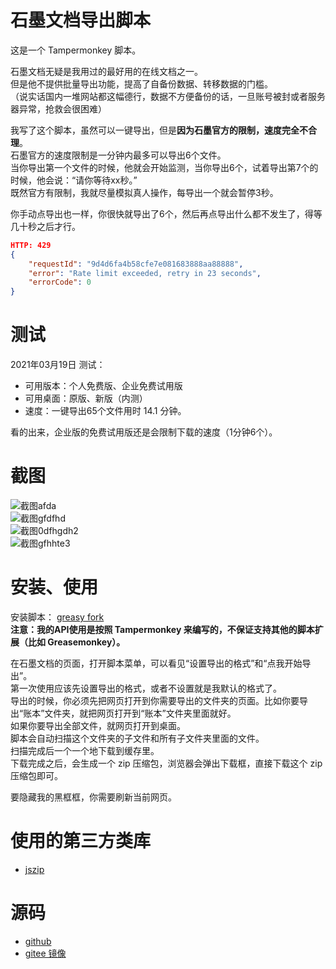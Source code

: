 # 石墨文档导出脚本
这是一个 Tampermonkey 脚本。  

石墨文档无疑是我用过的最好用的在线文档之一。  
但是他不提供批量导出功能，提高了自备份数据、转移数据的门槛。   
（说实话国内一堆网站都这幅德行，数据不方便备份的话，一旦账号被封或者服务器异常，抢救会很困难）   

我写了这个脚本，虽然可以一键导出，但是**因为石墨官方的限制，速度完全不合理**。    
石墨官方的速度限制是一分钟内最多可以导出6个文件。   
当你导出第一个文件的时候，他就会开始监测，当你导出6个，试着导出第7个的时候，他会说：“请你等待xx秒。”    
既然官方有限制，我就尽量模拟真人操作，每导出一个就会暂停3秒。   

你手动点导出也一样，你很快就导出了6个，然后再点导出什么都不发生了，得等几十秒之后才行。  

```json
HTTP: 429
{
    "requestId": "9d4d6fa4b58cfe7e081683888aa88888",
    "error": "Rate limit exceeded, retry in 23 seconds",
    "errorCode": 0
}
```

# 测试
2021年03月19日 测试：  
- 可用版本：个人免费版、企业免费试用版   
- 可用桌面：原版、新版（内测）
- 速度：一键导出65个文件用时 14.1 分钟。    

看的出来，企业版的免费试用版还是会限制下载的速度（1分钟6个）。  

# 截图
![截图afda](https://s3.ax1x.com/2021/03/19/6R7YkV.png)   
![截图gfdfhd](https://s3.ax1x.com/2021/03/19/6RhDmV.png)  
![截图0dfhgdh2](https://s3.ax1x.com/2021/03/19/6RhPQ1.png)    
![截图gfhhte3](https://s3.ax1x.com/2021/03/19/6RhtYQ.png)   

# 安装、使用
安装脚本： [greasy fork](https://greasyfork.org/zh-CN/scripts/423544-%E7%9F%B3%E5%A2%A8%E6%96%87%E6%A1%A3%E6%89%B9%E9%87%8F%E5%AF%BC%E5%87%BA)       
**注意：我的API使用是按照 Tampermonkey 来编写的，不保证支持其他的脚本扩展（比如 Greasemonkey）。**    

在石墨文档的页面，打开脚本菜单，可以看见“设置导出的格式”和“点我开始导出”。   
第一次使用应该先设置导出的格式，或者不设置就是我默认的格式了。  
导出的时候，你必须先把网页打开到你需要导出的文件夹的页面。比如你要导出“账本”文件夹，就把网页打开到“账本”文件夹里面就好。    
如果你要导出全部文件，就网页打开到桌面。   
脚本会自动扫描这个文件夹的子文件和所有子文件夹里面的文件。   
扫描完成后一个一个地下载到缓存里。  
下载完成之后，会生成一个 zip 压缩包，浏览器会弹出下载框，直接下载这个 zip 压缩包即可。  

要隐藏我的黑框框，你需要刷新当前网页。   

# 使用的第三方类库
- [jszip](https://stuk.github.io/jszip/)  

# 源码
- [github](https://github.com/gordonwalkedby/shimo-export)   
- [gitee 镜像](https://gitee.com/walkedby/shimo-export)    
